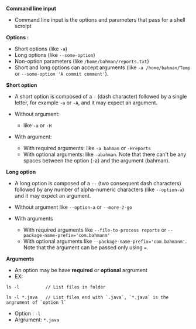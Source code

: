 **Command line input**
  - Command line input is the options and parameters that pass for a shell scroipt

**Options :**
  - Short options (like `-a`)
  - Long options (like `--some-option`)
  - Non-option parameters (like `/home/bahman/reports.txt`)
  - Short and long options can accept arguments (like `-a /home/bahman/Temp` or `--some-option 'A commit comment'`).
  
  
**Short option**
- A short option is composed of a `-` (dash character) followed by a single letter, for example `-a` or `-A`, and it may expect an argument.

- Without argument:
  - like `-a` or `-H`
- With argument:
  - With required arguments: like `-a bahman` or `-Hreports`
  - With optional arguments: like `-abahman`. Note that there can't be any spaces between the option (-a) and the argument (bahman).
  
**Long option**
- A long option is composed of a `--` (two consequent dash characters) 
  followed by any number of alpha-numeric characters (like `--option-a`) and it may expect an argument.

- Without argument like `--option-a` or `--more-2-go`
- With arguments
  - With required arguments like `--file-to-process reports` or `--package-name-prefix='com.bahmanm'`
  - With optional arguments like `--package-name-prefix='com.bahmanm'`. Note that the argument can be passed only using `=`.
  
**Arguments**
- An option may be have **required** or **optional** argrument
- EX:

```
ls -l          // List files in folder

ls -l *.java   // List files end with `.java`, `*.java` is the argrument of `option l`
```

- Option   : `-l`
- Argrument: `*.java` 
